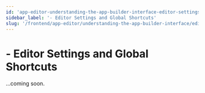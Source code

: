 ```yaml
---
id: 'app-editor-understanding-the-app-builder-interface-editor-settings-and-global-shortcuts'
sidebar_label: '- Editor Settings and Global Shortcuts'
slug: '/frontend/app-editor/understanding-the-app-builder-interface/editor-settings-and-global-shortcuts'
---
```


# - Editor Settings and Global Shortcuts

...coming soon.
